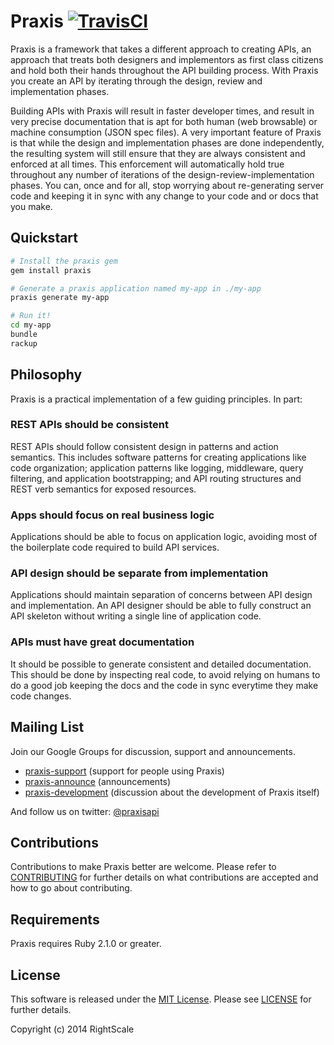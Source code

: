# Praxis [![TravisCI][travis-img-url]][travis-ci-url] 

[travis-img-url]: https://travis-ci.org/rightscale/praxis.svg?branch=master
[travis-ci-url]:https://travis-ci.org/rightscale/praxis

Praxis is a framework that takes a different approach to creating APIs, an approach that treats both designers and implementors as first class citizens and hold both their hands throughout the API building process. With Praxis you create an API by iterating through the design, review and implementation phases.

Building APIs with Praxis will result in faster developer times, and result in very precise documentation that is apt for both human (web browsable) or machine consumption (JSON spec files). A very important feature of Praxis is that while the design and implementation phases are done independently, the resulting system will still ensure that they are always consistent and enforced at all times. This enforcement will automatically hold true throughout any number of iterations of the design-review-implementation phases. You can, once
and for all, stop worrying about re-generating server code and keeping it in sync with any change to your code and or docs that you make.

## Quickstart
```bash
# Install the praxis gem
gem install praxis

# Generate a praxis application named my-app in ./my-app
praxis generate my-app

# Run it!
cd my-app
bundle
rackup
```

## Philosophy
Praxis is a practical implementation of a few guiding principles. In part:

### REST APIs should be consistent
REST APIs should follow consistent design in patterns and action semantics.
This includes software patterns for creating applications like code
organization; application patterns like logging, middleware, query filtering,
and application bootstrapping; and API routing structures and REST verb
semantics for exposed resources.

### Apps should focus on real business logic
Applications should be able to focus on application logic, avoiding most of the
boilerplate code required to build API services.

### API design should be separate from implementation
Applications should maintain separation of concerns between API design and
implementation. An API designer should be able to fully construct an API
skeleton without writing a single line of application code.

### APIs must have great documentation
It should be possible to generate consistent and detailed documentation. This
should be done by inspecting real code, to avoid relying on humans to do a good
job keeping the docs and the code in sync everytime they make code changes.

## Mailing List
Join our Google Groups for discussion, support and announcements.
* [praxis-support](http://groups.google.com/d/forum/praxis-support) (support for people using
  Praxis)
* [praxis-announce](http://groups.google.com/d/forum/praxis-announce) (announcements)
* [praxis-development](http://groups.google.com/d/forum/praxis-development) (discussion about the
  development of Praxis itself)

And follow us on twitter: [@praxisapi](http://twitter.com/praxisapi)

## Contributions
Contributions to make Praxis better are welcome. Please refer to
[CONTRIBUTING](https://github.com/rightscale/praxis/blob/master/CONTRIBUTING.md)
for further details on what contributions are accepted and how to go about
contributing.

## Requirements
Praxis requires Ruby 2.1.0 or greater.

## License

This software is released under the [MIT License](http://www.opensource.org/licenses/MIT). Please see  [LICENSE](LICENSE) for further details.

Copyright (c) 2014 RightScale
